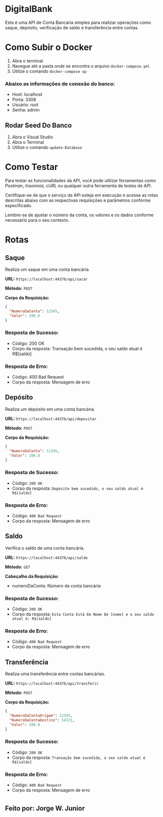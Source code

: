 # DigitalBank

Esta é uma API de Conta Bancária simples para realizar operações como saque, depósito, verificação de saldo e transferência entre contas.
# Como Subir o Docker

1. Abra o terminal
2. Navegue até a pasta onde se encontra o arquivo `docker-compose.yml`
3. Utilize o comando `docker-compose up`

### Abaixo as informações de conexão do banco:

* Host: localhost
* Porta: 3308
* Usuário: root
* Senha: admin

## Rodar Seed Do Banco

1. Abra o Visual Studio
2. Abra o Terminal
3. Utilize o comando `update-Database`

# Como Testar

Para testar as funcionalidades da API, você pode utilizar ferramentas como *Postman*, *Insomnia*, *cURL* ou qualquer outra ferramenta de testes de API.

Certifique-se de que o serviço da API esteja em execução e acesse as rotas descritas abaixo com as respectivas requisições e parâmetros conforme especificado.

Lembre-se de ajustar o número da conta, os valores e os dados conforme necessário para o seu contexto.
# Rotas
## Saque

Realiza um saque em uma conta bancária.

**URL:** `https://localhost:44376/api/sacar`

**Método:** `POST`

**Corpo da Requisição:**

```json
{
  "NumeroDaConta": 12345,
  "Valor": 100.0
}
```
### Resposta de Sucesso:

* Código: 200 OK
* Corpo da resposta: Transação bem sucedida, o seu saldo atual é R$[saldo]

### Resposta de Erro:

* Código: 400 Bad Request
* Corpo da resposta: Mensagem de erro


## Depósito

Realiza um depósito em uma conta bancária.

**URL:** `https://localhost:44376/api/depositar`

**Método:** `POST`

**Corpo da Requisição:**

```json
{
  "NumeroDaConta": 12345,
  "Valor": 100.0
}
```

### Resposta de Sucesso:

* Código: `200 OK`
* Corpo da resposta: `Depósito bem sucedido, o seu saldo atual é R$[saldo]`
### Resposta de Erro:

* Código: `400 Bad Request`
* Corpo da resposta: Mensagem de erro


## Saldo
Verifica o saldo de uma conta bancária.

**URL:** `https://localhost:44376/api/saldo`

**Método:** `GET`

**Cabeçalho da Requisição:**
* numeroDaConta: Número da conta bancária

### Resposta de Sucesso:

* Código: `200 OK`
* Corpo da resposta: `Esta Conta Está Em Nome De [nome] e o seu saldo atual é: R$[saldo]`

### Resposta de Erro:

* Código: `400 Bad Request`
* Corpo da resposta: Mensagem de erro


## Transferência
Realiza uma transferência entre contas bancárias.

**URL:** `https://localhost:44376/api/transferir`

**Método:** `POST`

**Corpo da Requisição:**

```json
{
  "NumeroDaContaOrigem": 12345,
  "NumeroDaContaDestino": 54321,
  "Valor": 100.0
}
```

### Resposta de Sucesso:

* Código: `200 OK`
* Corpo da resposta: `Transação bem sucedida, o seu saldo atual é R$[saldo]`

### Resposta de Erro:

* Código: `400 Bad Request`
* Corpo da resposta: Mensagem de erro

# 

## Feito por: Jorge W. Junior